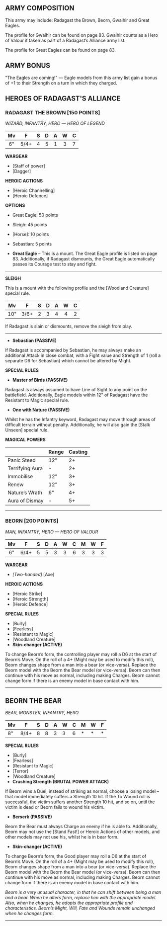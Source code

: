 ﻿## ARMY COMPOSITION

This army may include: Radagast the Brown, Beorn, Gwaihir and Great Eagles.

The profile for Gwaihir can be found on page 83. Gwaihir counts as a Hero of Valour if taken as part of a Radagast’s Alliance army list.

The profile for Great Eagles can be found on page 83.

## ARMY BONUS

"The Eagles are coming!" — Eagle models from this army list gain a bonus of +1 to their Strength on a turn in which they charged.

## HEROES OF RADAGAST'S ALLIANCE

<div class="unitCard" markdown>

### RADAGAST THE BROWN [150 POINTS]
*WIZARD, INFANTRY, HERO — HERO OF LEGEND*

| Mv | F | S | D | A | W | C |
|:----:|:----:|:---:|:---:|:---:|:---:|:---|
| 6" | 5/4+| 4 | 5 | 1 | 3 | 7 |

**WARGEAR**

- [Staff of power]
- [Dagger]

**HEROIC ACTIONS**

- [Heroic Channelling]
- [Heroic Defence]

**OPTIONS**

- Great Eagle: 50 points
- Sleigh: 45 points
- [Horse]: 10 points
- Sebastian: 5 points

- **Great Eagle** – This is a mount. The Great Eagle profile is listed on page 83. Additionally, if Radagast dismounts, the Great Eagle automatically passes its Courage test to stay and fight.

---
**SLEIGH**

This is a mount with the following profile and the [Woodland Creature] special rule.

| Mv | F  | S | D | A | W | C |
|:----:|:----:|:---:|:---:|:---:|:---:|:---:|
| 10" | 3/6+ | 2 | 3 | 4 | 4 | 2 |

If Radagast is slain or dismounts, remove the sleigh from play.

---

- **Sebastian (PASSIVE)**

If Radagast is accompanied by Sebastian, he may always make an additional Attack in close combat, with a Fight value and Strength of 1 (roll a separate D6 for Sebastian) which cannot be altered by Might.

**SPECIAL RULES**

- **Master of Birds (PASSIVE)**

Radagast is always assumed to have Line of Sight to any point on the battlefield. Additionally, Eagle models within 12" of Radagast have the Resistant to Magic special rule.

- **One with Nature (PASSIVE)**

Whilst he has the Infantry keyword, Radagast may move through areas of difficult terrain without penalty. Additionally, he will also gain the [Stalk Unseen] special rule.

**MAGICAL POWERS**

|  | Range | Casting |
|-----------------|-------|---------|
| Panic Steed   | 12" |  2+  |
| Terrifying Aura |  -  |  2+  |
| Immobilise   | 12" |  3+  |
| Renew      | 12" |  3+  |
| Nature’s Wrath |  6" |  4+  |
| Aura of Dismay |  -  |  5+  |

</div>

---

<div class="unitCard" markdown>

### BEORN [200 POINTS]
*MAN, INFANTRY, HERO — HERO OF VALOUR*

| Mv | F  | S | D | A | W | C | M | W | F |
|:---:|:----:|:---:|:---:|:---:|:---:|:---:|:---:|:---:|:---:|
| 6" | 6/4+ | 5 | 5 | 3 | 3 | 6 | 3 | 3 | 3 |

**WARGEAR**

- *[Two-handed]* [Axe]

**HEROIC ACTIONS**

- [Heroic Strike]
- [Heroic Strength]
- [Heroic Defence]

**SPECIAL RULES**

- [Burly]
- [Fearless]
- [Resistant to Magic]
- [Woodland Creature]
- **Skin-changer (ACTIVE)**

To change Beorn’s form, the controlling player may roll a D6 at the start of Beorn’s Move. On the roll of a 4+ (Might may be used to modify this roll), Beorn changes shape from a man into a bear (or vice-versa). Replace the Beorn model with the Beorn the Bear model (or vice-versa). Beorn can then continue with his move as normal, including making Charges. Beorn cannot change form if there is an enemy model in base contact with him.

---

## BEORN THE BEAR
*BEAR, MONSTER, INFANTRY, HERO*

| Mv | F  | S | D | A | W | C | M | W | F |
|----|-----|---|---|---|---|---|---|---|---|
| 8" | 8/4+| 8 | 8 | 3 | 3 | 6 | * | * | * |

**SPECIAL RULES**

- [Burly]
- [Fearless]
- [Resistant to Magic]
- [Terror]
- [Woodland Creature]
- **Crushing Strength (BRUTAL POWER ATTACK)**

If Beorn wins a Duel, instead of striking as normal, choose a losing model – that model immediately suffers a Strength 10 hit. If the To Wound roll is successful, the victim suffers another Strength 10 hit, and so on, until the victim is dead or Beorn fails to wound his victim.

- **Berserk (PASSIVE)**

Beorn the Bear must always Charge an enemy if he is able to. Additionally, Beorn may not use the [Stand Fast!] or Heroic Actions of other models, and other models may not use his, whilst he is in bear form.

- **Skin-changer (ACTIVE)**

To change Beorn’s form, the Good player may roll a D6 at the start of Beorn’s Move. On the roll of a 4+ (Might may be used to modify this roll), Beorn changes shape from a man into a bear (or vice-versa). Replace the Beorn model with the Beorn the Bear model (or vice-versa). Beorn can then continue with his move as normal, including making Charges. Beorn cannot change form if there is an enemy model in base contact with him.

*Beorn is a very unusual character, in that he can shift between being a man and a bear. When he alters form, replace him with the appropriate model. Also, when he changes, he adopts the appropriate profile and characteristics. Beorn’s Might, Will, Fate and Wounds remain unchanged when he changes form.*

---

</div>
